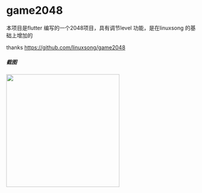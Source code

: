 # game2048

本项目是flutter 编写的一个2048项目，具有调节level 功能，是在linuxsong 的基础上增加的

thanks https://github.com/linuxsong/game2048


##### 截图
<img src="https://images.gitee.com/uploads/images/2019/0121/184956_959bca00_926499.png" width="300px">
